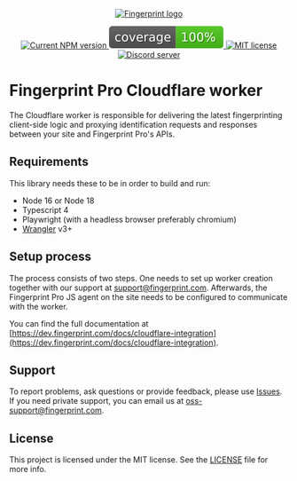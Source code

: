 <p align="center">
  <a href="https://fingerprint.com">
    <picture>
     <source media="(prefers-color-scheme: dark)" srcset="https://raw.githubusercontent.com/fingerprintjs/fingerprintjs-pro-cloudflare-worker/main/assets/logo_light.svg" />
     <source media="(prefers-color-scheme: light)" srcset="https://raw.githubusercontent.com/fingerprintjs/fingerprintjs-pro-cloudflare-worker/main/assets/logo_dark.svg" />
     <img src="https://raw.githubusercontent.com/fingerprintjs/fingerprintjs-pro-cloudflare-worker/main/assets/logo_dark.svg" alt="Fingerprint logo" width="312px" />
   </picture>
  </a>
<p align="center">
<a href="https://github.com/fingerprintjs/fingerprintjs-pro-cloudflare-worker">
  <img src="https://img.shields.io/github/v/release/fingerprintjs/fingerprintjs-pro-cloudflare-worker" alt="Current NPM version">
</a>
<a href="https://fingerprintjs.github.io/fingerprintjs-pro-cloudflare-worker/">
  <img src="https://raw.githubusercontent.com/fingerprintjs/fingerprintjs-pro-cloudflare-worker/gh-pages/badges.svg" alt="coverage">
</a>
<a href="https://opensource.org/licenses/MIT">
  <img src="https://img.shields.io/:license-mit-blue.svg" alt="MIT license">
</a>
<a href="https://discord.gg/39EpE2neBg">
  <img src="https://img.shields.io/discord/852099967190433792?style=logo&label=Discord&logo=Discord&logoColor=white" alt="Discord server">
</a>

# Fingerprint Pro Cloudflare worker
The Cloudflare worker is responsible for delivering the latest fingerprinting client-side logic and proxying identification requests and responses between your site and Fingerprint Pro's APIs.

## Requirements

This library needs these to be in order to build and run:

- Node 16 or Node 18
- Typescript 4
- Playwright (with a headless browser preferably chromium)
- [Wrangler](https://developers.cloudflare.com/workers/wrangler/install-and-update/) v3+

## Setup process
The process consists of two steps. One needs to set up worker creation together with our support at [support@fingerprint.com](mailto:support@fingerprint.com). Afterwards, the Fingerprint Pro JS agent on the site needs to be configured to communicate with the worker.

You can find the full documentation at [https://dev.fingerprint.com/docs/cloudflare-integration](https://dev.fingerprint.com/docs/cloudflare-integration).

## Support

To report problems, ask questions or provide feedback, please use [Issues](https://github.com/fingerprintjs/fingerprintjs-pro-cloudflare-worker/issues). If you need private support, you can email us at [oss-support@fingerprint.com](mailto:oss-support@fingerprint.com).

## License

This project is licensed under the MIT license. See the [LICENSE](https://github.com/fingerprintjs/fingerprintjs-pro-cloudflare-worker/blob/main/LICENSE) file for more info.
